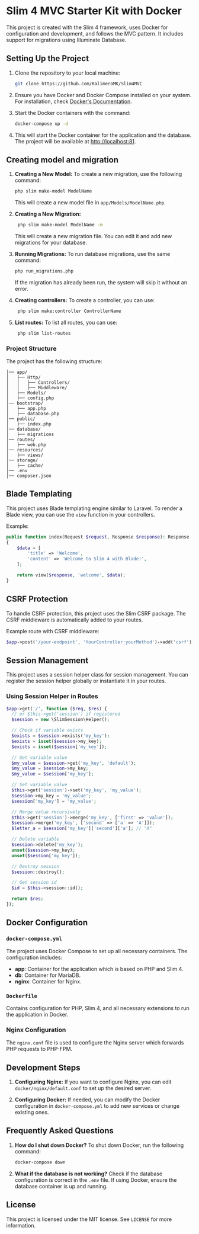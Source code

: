 # Slim 4 MVC Starter Kit with Docker

This project is created with the Slim 4 framework, uses Docker for configuration and development, and follows the MVC pattern. It includes support for migrations using Illuminate Database.

## Setting Up the Project

1. Clone the repository to your local machine:
    ```bash
    git clone https://github.com/KalimeroMK/Slim4MVC
    ```

2. Ensure you have Docker and Docker Compose installed on your system. For installation, check [Docker's Documentation](https://docs.docker.com/get-docker/).

3. Start the Docker containers with the command:
    ```bash
    docker-compose up -d
    ```

4. This will start the Docker container for the application and the database. The project will be available at [http://localhost:81](http://localhost:81).

## Creating model and migration

1. **Creating a New Model:**
   To create a new migration, use the following command:
    ```bash
    php slim make-model ModelName
    ```
   This will create a new model file in `app/Models/ModelName.php`.

2. **Creating a New Migration:**

   ```bash
    php slim make-model ModelName -m
    ```
   This will create a new migration file. You can edit it and add new migrations for your database.

3. **Running Migrations:**
   To run database migrations, use the same command:
    ```bash
    php run_migrations.php
    ```

   If the migration has already been run, the system will skip it without an error.

4. **Creating controllers:**
   To create a controller, you can use:
    ```bash
     php slim make:controller ControllerName
    ```

5. **List routes:**
   To list all routes, you can use:
    ```bash
     php slim list-routes
    ```

### Project Structure

The project has the following structure:

```
│── app/
│   ├── Http/
│   │   ├── Controllers/
│   │   ├── Middleware/
│   ├── Models/
│   ├── config.php
│── bootstrap/
│   ├── app.php
│   ├── database.php
│── public/
│   ├── index.php
│── database/
│   ├── migrations
│── routes/
│   ├── web.php
│── resources/
│   ├── views/
│── storage/
│   ├── cache/
│── .env
│── composer.json
```

## Blade Templating

This project uses Blade templating engine similar to Laravel. To render a Blade view, you can use the `view` function in your controllers.

Example:
```php
public function index(Request $request, Response $response): Response
{
    $data = [
        'title' => 'Welcome',
        'content' => 'Welcome to Slim 4 with Blade!',
    ];

    return view($response, 'welcome', $data);
}
```

## CSRF Protection

To handle CSRF protection, this project uses the Slim CSRF package. The CSRF middleware is automatically added to your routes.

Example route with CSRF middleware:
```php
$app->post('/your-endpoint', 'YourController:yourMethod')->add('csrf');
```

## Session Management

This project uses a session helper class for session management. You can register the session helper globally or instantiate it in your routes.

### Using Session Helper in Routes

```php
$app->get('/', function ($req, $res) {
  // or $this->get('session') if registered
  $session = new \SlimSession\Helper();

  // Check if variable exists
  $exists = $session->exists('my_key');
  $exists = isset($session->my_key);
  $exists = isset($session['my_key']);

  // Get variable value
  $my_value = $session->get('my_key', 'default');
  $my_value = $session->my_key;
  $my_value = $session['my_key'];

  // Set variable value
  $this->get('session')->set('my_key', 'my_value');
  $session->my_key = 'my_value';
  $session['my_key'] = 'my_value';

  // Merge value recursively
  $this->get('session')->merge('my_key', ['first' => 'value']);
  $session->merge('my_key', ['second' => ['a' => 'A']]);
  $letter_a = $session['my_key']['second']['a']; // "A"

  // Delete variable
  $session->delete('my_key');
  unset($session->my_key);
  unset($session['my_key']);

  // Destroy session
  $session::destroy();

  // Get session id
  $id = $this->session::id();

  return $res;
});
```

## Docker Configuration

### `docker-compose.yml`

The project uses Docker Compose to set up all necessary containers. The configuration includes:

- **app**: Container for the application which is based on PHP and Slim 4.
- **db**: Container for MariaDB.
- **nginx**: Container for Nginx.

### `Dockerfile`

Contains configuration for PHP, Slim 4, and all necessary extensions to run the application in Docker.

### Nginx Configuration

The `nginx.conf` file is used to configure the Nginx server which forwards PHP requests to PHP-FPM.

## Development Steps

1. **Configuring Nginx:**
   If you want to configure Nginx, you can edit `docker/nginx/default.conf` to set up the desired server.

2. **Configuring Docker:**
   If needed, you can modify the Docker configuration in `docker-compose.yml` to add new services or change existing ones.

## Frequently Asked Questions

1. **How do I shut down Docker?**
   To shut down Docker, run the following command:
    ```bash
    docker-compose down
    ```

2. **What if the database is not working?**
   Check if the database configuration is correct in the `.env` file. If using Docker, ensure the database container is up and running.

## License

This project is licensed under the MIT license. See `LICENSE` for more information.